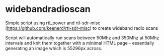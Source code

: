 # widebandradioscan
Simple script using rtl_power and rtl-sdr-misc (https://github.com/keenerd/rtl-sdr-misc) to create wideband radio scans

Script will automatically run scans between 50Mhz and 350Mhz at 50Mhz intervals and knit them together with a minimal HTML page - essentially generating an image which is 55296px across.

